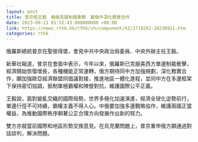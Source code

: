 ```yaml
---
layout: post
title: 普京晤王毅　稱俄克服制裁衝擊　冀俄中深化務實合作
date: 2023-09-21 01:52:43.000000000 +08:00
link: https://news.rthk.hk/rthk/ch/component/k2/1719262-20230921.htm
categories: rthk
---
```


俄羅斯總統普京在聖彼得堡，會見中共中央政治局委員、中央外辦主任王毅。

新華社報道，普京在會面中表示，今年以來，俄羅斯已克服美西方單邊制裁衝擊，經濟開始恢復增長，各種機能正常運轉，俄方期待同中方加強規劃，深化務實合作，願加強歐亞經濟聯盟同倡議對接，推進地區一體化進程，並同中方在多邊框架下保持密切協調，抵制單極霸權和陣營對抗，維護國際公平正義。

王毅說，面對變亂交織的國際局勢，世界多極化加速演進，經濟全球化逆勢前行，單邊行徑不可持續，霸權主義不得人心。中俄要加強多邊戰略協作，維護兩國正當權益，為推動國際秩序朝著公正合理方向發展作出新的努力。

雙方亦就當前國際和地區形勢交換意見。在烏克蘭問題上，普京重申俄方願通過對話談判，解決問題。
